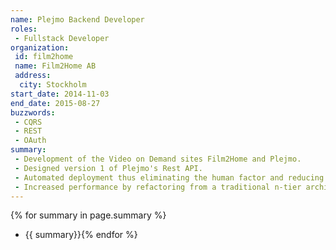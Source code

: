```yaml
---
name: Plejmo Backend Developer
roles: 
 - Fullstack Developer
organization:
 id: film2home
 name: Film2Home AB
 address:
  city: Stockholm
start_date: 2014-11-03
end_date: 2015-08-27
buzzwords: 
 - CQRS
 - REST
 - OAuth
summary:
 - Development of the Video on Demand sites Film2Home and Plejmo.
 - Designed version 1 of Plejmo's Rest API.
 - Automated deployment thus eliminating the human factor and reducing deployment time from 1 hour to a couple of minutes.
 - Increased performance by refactoring from a traditional n-tier architecture to a service bus architcure thus offloading the front end sites.
---
```

{% for summary in page.summary %}
* {{ summary}}{% endfor %}
<!--more-->